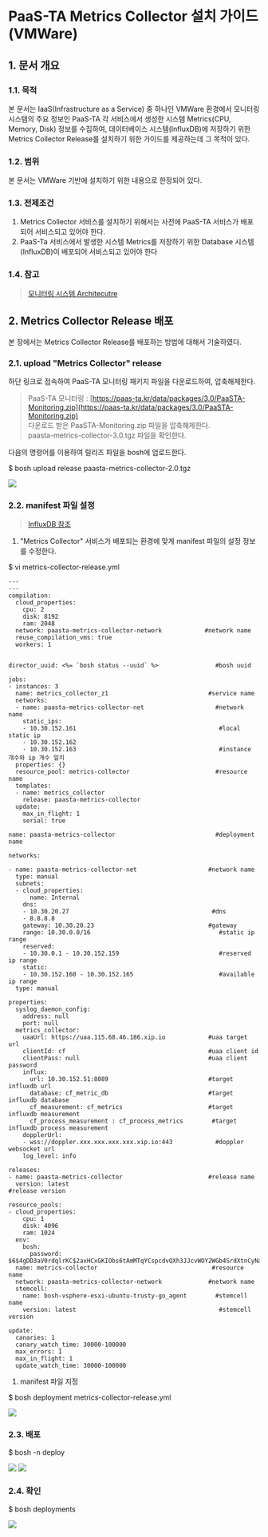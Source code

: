 # PaaS-TA Metrics Collector 설치 가이드\(VMWare\)

## 1. 문서 개요

### 1.1. 목적

본 문서는 IaaS\(Infrastructure as a Service\) 중 하나인 VMWare 환경에서 모니터링 시스템의 주요 정보인 PaaS-TA 각 서비스에서 생성한 시스템 Metrics\(CPU, Memory, Disk\) 정보를 수집하여, 데이터베이스 시스템\(InfluxDB\)에 저장하기 위한 Metrics Collector Release를 설치하기 위한 가이드를 제공하는데 그 목적이 있다.

### 1.2. 범위

본 문서는 VMWare 기반에 설치하기 위한 내용으로 한정되어 있다.

### 1.3. 전제조건

1. Metrics Collector 서비스를 설치하기 위해서는 사전에 PaaS-TA 서비스가 배포되어 서비스되고 있어야 한다.
2. PaaS-Ta 서비스에서 발생한 시스템 Metrics를 저장하기 위한 Database 시스템\(InfluxDB\)이 배포되어 서비스되고 있어야 한다

### 1.4. 참고

> [모니터링 시스템 Architecutre](https://github.com/PaaS-TA/Guide-3.0-Penne-/blob/master/Install-Guide/monitoring/PaaS-TA%20%EB%AA%A8%EB%8B%88%ED%84%B0%EB%A7%81%20%EC%8B%9C%EC%8A%A4%ED%85%9C%20%EC%84%A4%EC%B9%98%EA%B0%80%EC%9D%B4%EB%93%9C.md)

## 2.  Metrics Collector Release 배포

본 장에서는 Metrics Collector Release를 배포하는 방법에 대해서 기술하였다.

### 2.1.  upload "Metrics Collector" release

하단 링크로 접속하여 PaaS-TA 모니터링 패키지 파일을 다운로드하여, 압축해제한다.

> PaaS-TA 모니터링 : [https://paas-ta.kr/data/packages/3.0/PaaSTA-Monitoring.zip](https://paas-ta.kr/data/packages/3.0/PaaSTA-Monitoring.zip)   
>  다운로드 받은 PaaSTA-Monitoring.zip 파일을 압축해제한다.   
>  paasta-metrics-collector-3.0.tgz 파일을 확인한다.

다음의 명령어를 이용하여 릴리즈 파일을 bosh에 업로드한다.

$ bosh upload release paasta-metrics-collector-2.0.tgz

![](../../../.gitbook/assets/2-1-1%20%285%29.png)

### 2.2.  manifest 파일 설정

> [InfluxDB 참조](https://github.com/OpenPaaSRnD/Documents-PaaSTA-2.0/blob/master/Use-Guide/PaaS-TA%20%EB%AA%A8%EB%8B%88%ED%84%B0%EB%A7%81%20DB%20%EB%B0%8F%20Metrics%20%EA%B0%80%EC%9D%B4%EB%93%9C.md)

1. "Metrics Collector" 서비스가 배포되는 환경에 맞게 manifest 파일의 설정 정보를 수정한다.

$ vi metrics-collector-release.yml

```text
---
---
compilation:
  cloud_properties:
    cpu: 2
    disk: 8192
    ram: 2048
  network: paasta-metrics-collector-network            #network name
  reuse_compilation_vms: true
  workers: 1


director_uuid: <%= `bosh status --uuid` %>                #bosh uuid

jobs:
- instances: 3
  name: metrics_collector_z1                            #service name
  networks:
  - name: paasta-metrics-collector-net                    #network name
    static_ips:
    - 10.30.152.161                                        #local static ip
    - 10.30.152.162                                        
    - 10.30.152.163                                        #instance 개수와 ip 개수 일치
  properties: {}
  resource_pool: metrics-collector                        #resource name
  templates:
  - name: metrics_collector
    release: paasta-metrics-collector
  update:
    max_in_flight: 1
    serial: true

name: paasta-metrics-collector                            #deployment name

networks:

- name: paasta-metrics-collector-net                    #network name
  type: manual
  subnets:
  - cloud_properties:
      name: Internal
    dns:
    - 10.30.20.27                                        #dns
    - 8.8.8.8
    gateway: 10.30.20.23                                #gateway
    range: 10.30.0.0/16                                    #static ip range
    reserved:
    - 10.30.0.1 - 10.30.152.159                            #reserved ip range
    static:
    - 10.30.152.160 - 10.30.152.165                        #available ip range
  type: manual

properties:
  syslog_daemon_config:
    address: null
    port: null
  metrics_collector:
    uaaUrl: https://uaa.115.68.46.186.xip.io            #uaa target url
    clientId: cf                                        #uaa client id
    clientPass: null                                    #uaa client password
    influx:
      url: 10.30.152.51:8089                            #target influxdb url
      database: cf_metric_db                            #target influxdb database
      cf_measurement: cf_metrics                        #target influxdb measurement
      cf_process_measurement : cf_process_metrics        #target influxdb process measurement
    dopplerUrl:
    - wss://doppler.xxx.xxx.xxx.xxx.xip.io:443            #doppler websocket url
    log_level: info

releases:
- name: paasta-metrics-collector                        #release name
  version: latest                                               #release version                

resource_pools:
- cloud_properties:
    cpu: 1
    disk: 4096
    ram: 1024
  env:
    bosh:
      password: $6$4gDD3aV0rdqlrKC$2axHCxGKIObs6tAmMTqYCspcdvQXh3JJcvWOY2WGb4SrdXtnCyNaWlrf3WEqvYR2MYizEGp3kMmbpwBC6jsHt0
  name: metrics-collector                                #resource name
  network: paasta-metrics-collector-network             #network name
  stemcell:
    name: bosh-vsphere-esxi-ubuntu-trusty-go_agent        #stemcell name
    version: latest                                        #stemcell version

update:
  canaries: 1
  canary_watch_time: 30000-100000
  max_errors: 1
  max_in_flight: 1
  update_watch_time: 30000-100000
```

1. manifest 파일 지정

$ bosh deployment metrics-collector-release.yml

![](../../../.gitbook/assets/2-2-1%20%283%29.png)

### 2.3.  배포

$ bosh -n deploy

![](../../../.gitbook/assets/2-3-1%20%2812%29.png) ![](../../../.gitbook/assets/2-3-2%20%2810%29.png)

### 2.4.  확인

$ bosh deployments

![](../../../.gitbook/assets/2-4-1.png)

